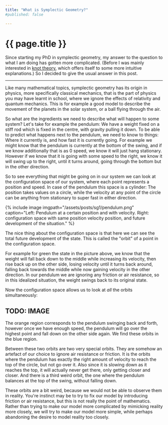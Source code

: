 ```yaml
---
title: "What is Symplectic Geometry?"
#published: false

---
```


# {{ page.title }}

Since starting my PhD in symplectic geometry, my answer to the question to what I am doing has gotten more complicated. (Before I was mainly interested in [knot theory](https://en.wikipedia.org/wiki/Knot_theory), which offers itself to some more intuitive explanations.)
So I decided to give the usual answer in this post.

---

Like many mathematical topics, symplectic geometry has its origin in physics, more specifically classical mechanics, that is the part of physics you may have learnt in school, where we ignore the effects of relativity and quantum mechanics.
This is for example a good model to describe the movement of the planets in the solar system, or a ball flying through the air.

So what are the ingredients we need to describe what will happen to some system?
Let's take for example the pendulum: We have a weight fixed on a stiff rod which is fixed in the centre, with gravity pulling it down.
To be able to predict what happens next to the pendulum, we need to know to things: Where it currently is, and how fast it is currently going.
For example we might know that the pendulum is currently at the bottom of the swing, and if we know additionally that is as 0 speed, we know it will just hang stationary.
However if we know that it is going with some speed to the right, we know it will swing up to the right, until it turns around, going through the bottom but in the other direction.

So to see everything that might be going on in our system we can look at the configuration space of our system, where each point represents a position and speed. In case of the pendulum this space is a cylinder: The position takes values on a circle, while the velocity at any point of the circle can be anything from stationary to super fast in either direction.

{% include image
imgpath="/assets/posts/sg1/pendulum.png"
caption="Left: Pendulum at a certain position and with velocity. Right: configuration space with same position velocity position, and future development of the situation." %}

The nice thing about the configuration space is that here we can see the total future development of the state.
This is called the "orbit" of a point in the configuration space.

For example for green the state in the picture above, we know that the weight will fall back down to the middle while increasing its velocity, then rise back up on the other side, losing velocity until it turns back around, falling back towards the middle while now gaining velocity in the other direction.
In our pendulum we are ignoring any friction or air resistance, so in this idealized situation, the weight swings back to its original state.

Now the configuration space allows us to look at *all* the orbits simultaneously:

## TODO: IMAGE

The orange region corresponds to the pendulum swinging back and forth, however once we have enough speed, the pendulum will go over the highest point and fall down on the other side again.
We find these orbits in the blue region.

Between these two orbits are two very special orbits.
They are somehow an artefact of our choice to ignore air resistance or friction.
It is the orbits where the pendulum has exactly the right amount of velocity to reach the top of the circle, but not go over it.
Also since it is slowing down as it reaches the top, it will actually never get there, only getting closer and closer.
And there is a third weird orbit, the one where the pendulum balances at the top of the swing, without falling down.

These orbits are a bit weird, because we would not be able to observe them in reality.
You're instinct may be to try to fix our model by introducing friction or air resistance, but this is not really the point of mathematics.
Rather than trying to make our model more complicated by mimicking reality more closely, we will try to make our model more simple, while perhaps abandoning the desire to model reality too closely.


<!-- Origin: Classical Mechanics.

* Why would you want to treat position and momentum(velocity) independently?

* The harmonic oscillator\\
  →Area is being preserved!

* The coupled double harmonic oscillator\\
  →Sum of 2d areas is preserved.

Reducing to the essential:
What are the minimal things we need to describe a system?

* Some way to describe the space of position & momentum.

* Transform a Energy function into some vector field

How to find ω?

1. X_H depends (linearly) on dH/∇H (only local changes in energy determine the flow/ Newtons laws are linear differential equations)

2. dH → X_H ∈ Hom(T*M,TM) -> inverse Hom(TM,T*M) ≅ T*M⊗T*M
   want to solve ω_x(X_H(x),v) = dH_x(v) ∀ v ∈ TM -> ω non degenerate.
   -> ω_x ∈ Hom(T_xM,T_x*M) is iso.

3. dH(X_H) = 0 => ω_x(X_H(x),X_H(x)) = 0
   as ω_x is iso, this means ω is alternating -> diff form

4. φ_H^t*ω = ω (physical laws is independent of time) -> dω = 0
--> 
<!-- vim: spelllang=en_gb
-->
